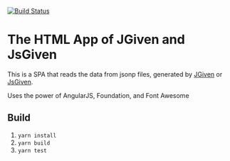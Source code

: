 [![Build Status](https://travis-ci.org/jgiven/jgiven-html-app.svg?branch=master)](https://travis-ci.org/jgiven/jgiven-html-app)

# The HTML App of JGiven and JsGiven

This is a SPA that reads the data from jsonp files, generated by [JGiven](https://jgiven.org) or [JsGiven](https://jsgiven.org).

Uses the power of AngularJS, Foundation, and Font Awesome

## Build

1. `yarn install`
2. `yarn build`
3. `yarn test`
